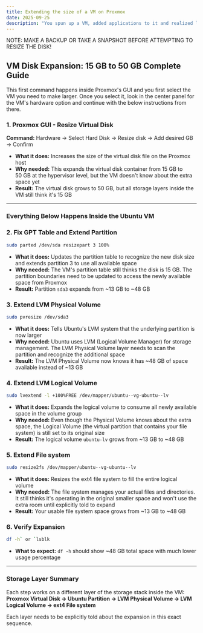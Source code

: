 ```yaml
---
title: Extending the size of a VM on Proxmox
date: 2025-09-25
description: "You spun up a VM, added applications to it and realized later on you made it too small since you are using it more and more and it is growing.  Possibly you got warnings about it being critically short of space.  This article shows how to make the VM larger than what you inititally set it up with."
---
```


NOTE: MAKE A BACKUP OR TAKE A SNAPSHOT BEFORE ATTEMPTING TO RESIZE THE DISK!

## VM Disk Expansion: 15 GB to 50 GB Complete Guide

This first command happens inside Proxmox's GUI and you first select the VM you need to make larger.  Once you select it, look in the center panel for the VM's hardware option and continue with the below instructions from there.

### 1. Proxmox GUI - Resize Virtual Disk

**Command:** Hardware → Select Hard Disk → Resize disk → Add desired GB → Confirm

- **What it does:** Increases the size of the virtual disk file on the Proxmox host
- **Why needed:** This expands the virtual disk container from 15 GB to 50 GB at the hypervisor level, but the VM doesn't know about the extra space yet
- **Result:** The virtual disk grows to 50 GB, but all storage layers inside the VM still think it's 15 GB

---

### Everything Below Happens Inside the Ubuntu VM

### 2. Fix GPT Table and Extend Partition

```sh
sudo parted /dev/sda resizepart 3 100%
```

- **What it does:** Updates the partition table to recognize the new disk size and extends partition 3 to use all available space
- **Why needed:** The VM's partition table still thinks the disk is 15 GB. The partition boundaries need to be updated to access the newly available space from Proxmox
- **Result:** Partition `sda3` expands from ~13 GB to ~48 GB

### 3. Extend LVM Physical Volume

```sh
sudo pvresize /dev/sda3
```

- **What it does:** Tells Ubuntu's LVM system that the underlying partition is now larger
- **Why needed:** Ubuntu uses LVM (Logical Volume Manager) for storage management. The LVM Physical Volume layer needs to scan the partition and recognize the additional space
- **Result:** The LVM Physical Volume now knows it has ~48 GB of space available instead of ~13 GB

### 4. Extend LVM Logical Volume

```sh
sudo lvextend -l +100%FREE /dev/mapper/ubuntu--vg-ubuntu--lv
```

- **What it does:** Expands the logical volume to consume all newly available space in the volume group
- **Why needed:** Even though the Physical Volume knows about the extra space, the Logical Volume (the virtual partition that contains your file system) is still set to its original size
- **Result:** The logical volume `ubuntu-lv` grows from ~13 GB to ~48 GB

### 5. Extend File system

```sh
sudo resize2fs /dev/mapper/ubuntu--vg-ubuntu--lv
```

- **What it does:** Resizes the ext4 file system to fill the entire logical volume
- **Why needed:** The file system manages your actual files and directories. It still thinks it's operating in the original smaller space and won't use the extra room until explicitly told to expand
- **Result:** Your usable file system space grows from ~13 GB to ~48 GB

### 6. Verify Expansion

```sh
df -h` or `lsblk
```

- **What to expect:** `df -h` should show ~48 GB total space with much lower usage percentage

---

### Storage Layer Summary

Each step works on a different layer of the storage stack inside the VM:
**Proxmox Virtual Disk → Ubuntu Partition → LVM Physical Volume → LVM Logical Volume → ext4 File system**

Each layer needs to be explicitly told about the expansion in this exact sequence.
